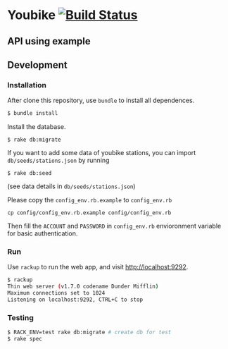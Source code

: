 # Youbike [![Build Status](https://travis-ci.org/vicky-sunshine/youbike.svg?branch=master)](https://travis-ci.org/vicky-sunshine/youbike)


## API using example

## Development
### Installation
After clone this repository, use `bundle` to install all dependences.

```sh
$ bundle install
```

Install the database.
```
$ rake db:migrate
```
If you want to add some data of youbike stations, you can import `db/seeds/stations.json` by running
```
$ rake db:seed
```
(see data details in `db/seeds/stations.json`)

Please copy the `config_env.rb.example` to `config_env.rb`
```
cp config/config_env.rb.example config/config_env.rb
```
Then fill the `ACCOUNT` and `PASSWORD` in `config_env.rb` envioronment variable for basic authentication.

### Run

Use `rackup` to run the web app, and visit [http://localhost:9292](http://localhost:9292/).

```sh
$ rackup
Thin web server (v1.7.0 codename Dunder Mifflin)
Maximum connections set to 1024
Listening on localhost:9292, CTRL+C to stop
```

### Testing

```sh
$ RACK_ENV=test rake db:migrate # create db for test
$ rake spec
```
